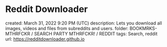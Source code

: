 # Reddit Downloader

created: March 31, 2022 9:20 PM (UTC)
description: Lets you download all images, videos and files from subreddits and users.
folder: BOOKMRKS-MTHRFCKR / SEARCH PARTY MTHRFCKR! / REDDIT
tags: Search, reddit
url: https://redditdownloader.github.io